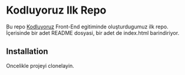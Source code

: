 # Kodluyoruz Ilk Repo
Bu repo [Kodluyoruz](https://kodluyoruz.org) Front-End egitiminde oluşturdugumuz ilk repo. İçerisinde 
bir adet README dosyasi, bir adet de index.html barindiriyor.
## Installation
Oncelikle projeyi clonelayin.